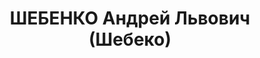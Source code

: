 ---
title: ШЕБЕНКО Андрей Львович (Шебеко)
description: '1893, сл. Забрудська Бєлиницького р-ну Могильовської обл., Білорусь,
  білорус, освіта н/вища, прож.: м. Алчевськ, начальник транспортного цеху заводу
  ім. Ворошилова

  Військовою колегією Верховного суду СРСР 3 грудня 1937 р. засуджений до розстрілу.

  Реабілітований у 1958 р.'
---